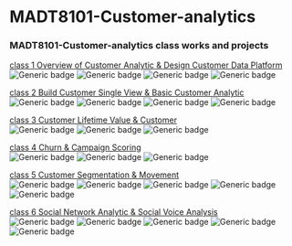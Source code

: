 # MADT8101-Customer-analytics
### MADT8101-Customer-analytics class works and projects


[class 1 Overview of Customer Analytic & Design Customer Data Platform](https://github.com/khemthung/MADT8101-Customer-analytics/tree/main/Homework%2001%20-%20Analysis%20of%20customer%20behaviors%20%26%20CDP)\
![Generic badge](https://img.shields.io/badge/Business-blue)
![Generic badge](https://img.shields.io/badge/Concept-blue)
![Generic badge](https://img.shields.io/badge/CDP-yellow)
![Generic badge](https://img.shields.io/badge/Use_cases-blue)


[class 2 Build Customer Single View & Basic Customer Analytic](https://github.com/khemthung/MADT8101-Customer-analytics/tree/main/Homework%2002%20-%20Build%20Customer%20Single%20View%20%26%20Basic%20Customer%20Analytic)\
![Generic badge](https://img.shields.io/badge/Concept-blue)
![Generic badge](https://img.shields.io/badge/EDA-yellow)
![Generic badge](https://img.shields.io/badge/kmeans-yellow)
![Generic badge](https://img.shields.io/badge/R-<COLOR>.svg)


[class 3 Customer Lifetime Value & Customer](https://github.com/khemthung/MADT8101-Customer-analytics/tree/main/Homework%2003%20-%20Customer%20Lifetime%20Value%20%26%20Customer)\
![Generic badge](https://img.shields.io/badge/Business-blue)
![Generic badge](https://img.shields.io/badge/Concept-blue)
![Generic badge](https://img.shields.io/badge/presentation-orange)


[class 4 Churn & Campaign Scoring](https://github.com/khemthung/MADT8101-Customer-analytics/tree/main/Homework%2004%20-%20Churn%20%26%20Campaign%20Scoring)\
![Generic badge](https://img.shields.io/badge/Concept-blue)
![Generic badge](https://img.shields.io/badge/Python-<COLOR>.svg)
![Generic badge](https://img.shields.io/badge/presentation-orange)


[class 5 Customer Segmentation & Movement](https://github.com/khemthung/MADT8101-Customer-analytics/tree/main/Homework%2005%20-%20Customer%20Segmentation%20%26%20Movement)\
![Generic badge](https://img.shields.io/badge/Concept-blue)
![Generic badge](https://img.shields.io/badge/RFM-yellow)
![Generic badge](https://img.shields.io/badge/Segmentation-yellow)
![Generic badge](https://img.shields.io/badge/Recommendation_Engine-yellow)
![Generic badge](https://img.shields.io/badge/presentation-orange)


[class 6 Social Network Analytic & Social Voice Analysis](https://github.com/khemthung/MADT8101-Customer-analytics/tree/main/Homework%2006%20-%20Social%20Network%20Analytic%20%26%20Social%20Voice%20Analysis
)\
![Generic badge](https://img.shields.io/badge/Topic_Modeling-blue)
![Generic badge](https://img.shields.io/badge/Python-<COLOR>.svg)
![Generic badge](https://img.shields.io/badge/NLP-yellow)
![Generic badge](https://img.shields.io/badge/LDA-yellow)
![Generic badge](https://img.shields.io/badge/Word_Cloud-yellow)
